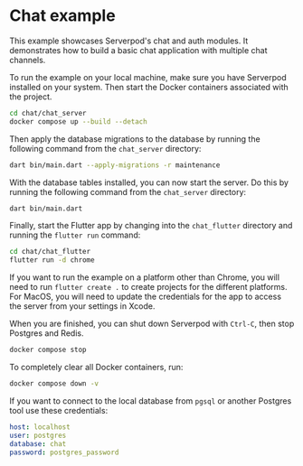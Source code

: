 # Chat example

This example showcases Serverpod's chat and auth modules. It demonstrates how to build a basic chat application with multiple chat channels.

To run the example on your local machine, make sure you have Serverpod installed on your system. Then start the Docker containers associated with the project.

```bash
cd chat/chat_server
docker compose up --build --detach
```

Then apply the database migrations to the database by running the following command from the `chat_server` directory:

```bash
dart bin/main.dart --apply-migrations -r maintenance
```

With the database tables installed, you can now start the server. Do this by running the following command from the `chat_server` directory:

```bash
dart bin/main.dart
```

Finally, start the Flutter app by changing into the `chat_flutter` directory and running the `flutter run` command:

```bash
cd chat/chat_flutter
flutter run -d chrome
```

If you want to run the example on a platform other than Chrome, you will need to run `flutter create .` to create projects for the different platforms. For MacOS, you will need to update the credentials for the app to access the server from your settings in Xcode.

When you are finished, you can shut down Serverpod with `Ctrl-C`, then stop Postgres and Redis.

```bash
docker compose stop
```

To completely clear all Docker containers, run:

```bash
docker compose down -v
```

If you want to connect to the local database from `pgsql` or another Postgres tool use these credentials:

```yaml
host: localhost
user: postgres
database: chat
password: postgres_password
```